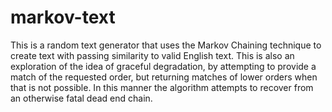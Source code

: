 markov-text
===========

This is a random text generator that uses the Markov Chaining
technique to create text with passing similarity to valid English
text. This is also an exploration of the idea of graceful degradation,
by attempting to provide a match of the requested order, but returning
matches of lower orders when that is not possible. In this manner the
algorithm attempts to recover from an otherwise fatal dead end chain.
